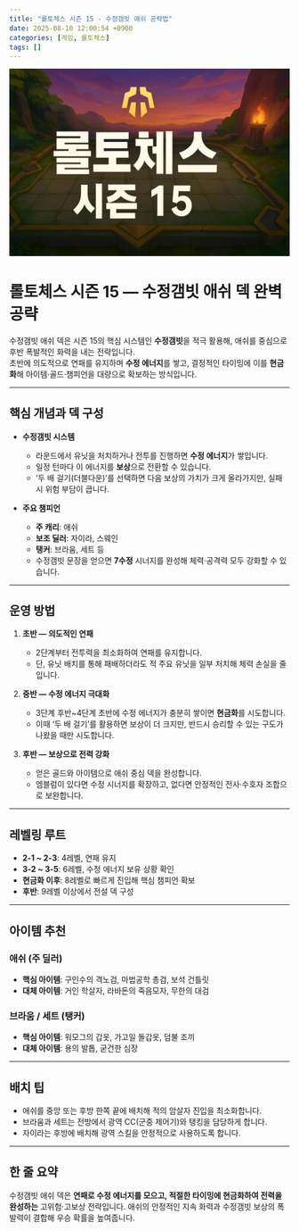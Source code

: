```yaml
---
title: "롤토체스 시즌 15 - 수정갬빗 애쉬 공략법"
date: 2025-08-10 12:00:54 +0900
categories: [게임, 롤토체스]
tags: []
---
```


![tft](assets/img/tft/1754737251915.png)

# 롤토체스 시즌 15 — 수정갬빗 애쉬 덱 완벽 공략

수정갬빗 애쉬 덱은 시즌 15의 핵심 시스템인 **수정갬빗**을 적극 활용해, 애쉬를 중심으로 후반 폭발적인 화력을 내는 전략입니다.  
초반에 의도적으로 연패를 유지하며 **수정 에너지**를 쌓고, 결정적인 타이밍에 이를 **현금화**해 아이템·골드·챔피언을 대량으로 확보하는 방식입니다.

---

## 핵심 개념과 덱 구성

- **수정갬빗 시스템**  
  - 라운드에서 유닛을 처치하거나 전투를 진행하면 **수정 에너지**가 쌓입니다.  
  - 일정 턴마다 이 에너지를 **보상**으로 전환할 수 있습니다.  
  - ‘두 배 걸기(더블다운)’를 선택하면 다음 보상의 가치가 크게 올라가지만, 실패 시 위험 부담이 큽니다.

- **주요 챔피언**  
  - **주 캐리**: 애쉬  
  - **보조 딜러**: 자이라, 스웨인  
  - **탱커**: 브라움, 세트 등  
  - 수정갬빗 문장을 얻으면 **7수정** 시너지를 완성해 체력·공격력 모두 강화할 수 있습니다.

---

## 운영 방법

1. **초반 — 의도적인 연패**  
   - 2단계부터 전투력을 최소화하여 연패를 유지합니다.  
   - 단, 유닛 배치를 통해 패배하더라도 적 주요 유닛을 일부 처치해 체력 손실을 줄입니다.

2. **중반 — 수정 에너지 극대화**  
   - 3단계 후반~4단계 초반에 수정 에너지가 충분히 쌓이면 **현금화**를 시도합니다.  
   - 이때 ‘두 배 걸기’를 활용하면 보상이 더 크지만, 반드시 승리할 수 있는 구도가 나왔을 때만 시도합니다.

3. **후반 — 보상으로 전력 강화**  
   - 얻은 골드와 아이템으로 애쉬 중심 덱을 완성합니다.  
   - 엠블럼이 있다면 수정 시너지를 확장하고, 없다면 안정적인 전사·수호자 조합으로 보완합니다.

---

## 레벨링 루트

- **2-1 ~ 2-3**: 4레벨, 연패 유지  
- **3-2 ~ 3-5**: 6레벨, 수정 에너지 보유 상황 확인  
- **현금화 이후**: 8레벨로 빠르게 진입해 핵심 챔피언 확보  
- **후반**: 9레벨 이상에서 전설 덱 구성

---

## 아이템 추천

### 애쉬 (주 딜러)  
- **핵심 아이템**: 구인수의 격노검, 마법공학 총검, 보석 건틀릿  
- **대체 아이템**: 거인 학살자, 라바돈의 죽음모자, 무한의 대검  

### 브라움 / 세트 (탱커)  
- **핵심 아이템**: 워모그의 갑옷, 가고일 돌갑옷, 덤불 조끼  
- **대체 아이템**: 용의 발톱, 굳건한 심장

---

## 배치 팁
- 애쉬를 중앙 또는 후방 한쪽 끝에 배치해 적의 암살자 진입을 최소화합니다.  
- 브라움과 세트는 전방에서 광역 CC(군중 제어기)와 탱킹을 담당하게 합니다.  
- 자이라는 후방에 배치해 광역 스킬을 안정적으로 사용하도록 합니다.

---

## 한 줄 요약
수정갬빗 애쉬 덱은 **연패로 수정 에너지를 모으고, 적절한 타이밍에 현금화하여 전력을 완성하는** 고위험·고보상 전략입니다. 애쉬의 안정적인 지속 화력과 수정갬빗 보상의 폭발력이 결합해 우승 확률을 높여줍니다.
